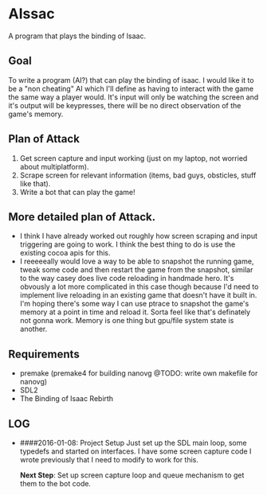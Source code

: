 # AIssac
A program that plays the binding of Isaac.

## Goal
To write a program (AI?) that can play the binding of isaac. I would like it to be a "non cheating"
AI which I'll define as having to interact with the game the same way a player would. It's input
will only be watching the screen and it's output will be keypresses, there will be no direct
observation of the game's memory.

## Plan of Attack
1) Get screen capture and input working (just on my laptop, not worried about multiplatform).
2) Scrape screen for relevant information (items, bad guys, obsticles, stuff like that).
3) Write a bot that can play the game!

## More detailed plan of Attack.
* I think I have already worked out roughly how screen scraping and input triggering are going to
work. I think the best thing to do is use the existing cocoa apis for this.
* I reeeeeally would love a way to be able to snapshot the running game, tweak some code and then
restart the game from the snapshot, similar to the way casey does live code reloading in handmade
hero. It's obvously a lot more complicated in this case though because I'd need to implement live
reloading in an existing game that doesn't have it built in. I'm hoping there's some way I can use
ptrace to snapshot the game's memory at a point in time and reload it. Sorta feel like that's
definately not gonna work. Memory is one thing but gpu/file system state is another.

## Requirements

* premake (premake4 for building nanovg @TODO: write own makefile for nanovg)
* SDL2
* The Binding of Isaac Rebirth

## LOG
* ####2016-01-08: Project Setup
    Just set up the SDL main loop, some typedefs and started on interfaces. I have some screen
    capture code I wrote previously that I need to modify to work for this.

    **Next Step**: Set up screen capture loop and queue mechanism to get them to the bot code.